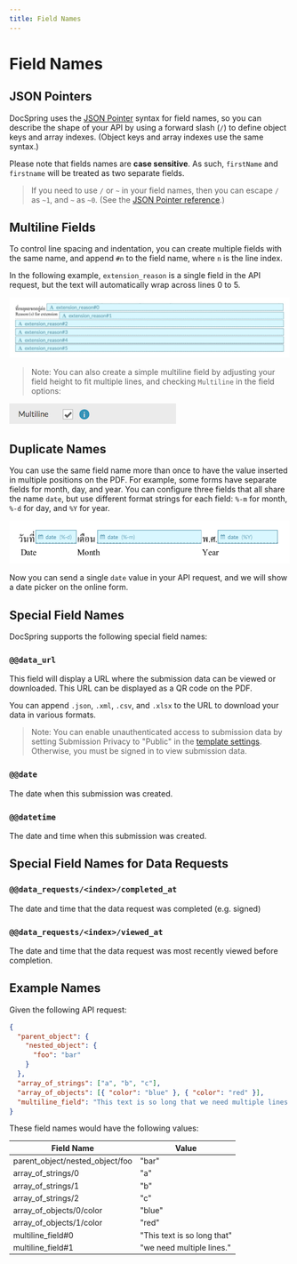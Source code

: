 ```yaml
---
title: Field Names
---
```


# Field Names

## JSON Pointers

DocSpring uses the [JSON Pointer](https://tools.ietf.org/html/rfc6901) syntax for field names, so you can describe the shape of your API by using a forward slash (`/`) to define object keys and array indexes. (Object keys and array indexes use the same syntax.)

Please note that fields names are **case sensitive**. As such, `firstName` and `firstname` will be treated as two separate fields.

> If you need to use `/` or `~` in your field names, then you can escape `/` as `~1`, and `~` as `~0`. (See the [JSON Pointer reference](https://tools.ietf.org/html/rfc6901#section-4).)

## Multiline Fields

To control line spacing and indentation, you can create multiple fields with the same name, and append `#n` to the field name, where `n` is the line index.

In the following example, `extension_reason` is a single field in the API request, but the text will automatically wrap across lines 0 to 5.

![Multiline Field Names](./multiline-name-example.jpg)

> Note: You can also create a simple multiline field by adjusting your field height to fit multiple lines, and checking `Multiline` in the field options:

![Multiline Checkbox](./multiline-checkbox.png)

## Duplicate Names

You can use the same field name more than once to have the value inserted in multiple positions on the PDF. For example, some forms have separate fields for month, day, and year. You can configure three fields that all share the name `date`, but use different format strings for each field: `%-m` for month, `%-d` for day, and `%Y` for year.

![Day/Month/Year example](./day-month-year.png)

Now you can send a single `date` value in your API request, and we will show a date picker on the online form.

## Special Field Names

DocSpring supports the following special field names:

### `@@data_url`

This field will display a URL where the submission data can be viewed or downloaded. This URL can be displayed as a QR code on the PDF.

You can append `.json`, `.xml`, `.csv`, and `.xlsx` to the URL to download your data in various formats.

> Note: You can enable unauthenticated access to submission data by setting Submission Privacy to "Public" in the [template settings](./settings). Otherwise, you must be signed in to view submission data.

### `@@date`

The date when this submission was created.

### `@@datetime`

The date and time when this submission was created.

## Special Field Names for Data Requests

### `@@data_requests/<index>/completed_at`

The date and time that the data request was completed (e.g. signed)

### `@@data_requests/<index>/viewed_at`

The date and time that the data request was most recently viewed before completion.

## Example Names

Given the following API request:

```json
{
  "parent_object": {
    "nested_object": {
      "foo": "bar"
    }
  },
  "array_of_strings": ["a", "b", "c"],
  "array_of_objects": [{ "color": "blue" }, { "color": "red" }],
  "multiline_field": "This text is so long that we need multiple lines."
}
```

These field names would have the following values:

| Field Name                      | Value                       |
| ------------------------------- | --------------------------- |
| parent_object/nested_object/foo | "bar"                       |
| array_of_strings/0              | "a"                         |
| array_of_strings/1              | "b"                         |
| array_of_strings/2              | "c"                         |
| array_of_objects/0/color        | "blue"                      |
| array_of_objects/1/color        | "red"                       |
| multiline_field#0               | "This text is so long that" |
| multiline_field#1               | "we need multiple lines."   |
